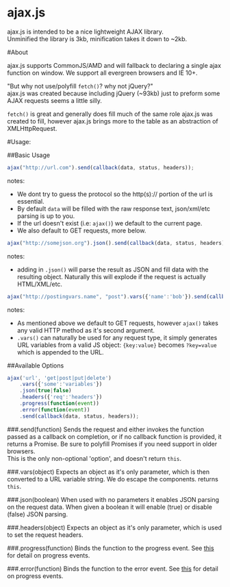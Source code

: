 ajax.js
===========

ajax.js is intended to be a nice lightweight AJAX library.  
Unminified the library is 3kb, minification takes it down to ~2kb.

#About

ajax.js supports CommonJS/AMD and will fallback to declaring a single ajax function on window.
We support all evergreen browsers and IE 10+.

"But why not use/polyfill `fetch()`? why not jQuery?"  
ajax.js was created because including jQuery (~93kb) just to preform some AJAX requests seems a little silly.

`fetch()` is great and generally does fill much of the same role ajax.js was created to fill, however ajax.js brings more to the table as an abstraction of XMLHttpRequest.

#Usage:

##Basic Usage

```javascript
ajax("http://url.com").send(callback(data, status, headers));
```
notes: 

- We dont try to guess the protocol so the http(s):// portion of the url is essential.
- By default `data` will be filled with the raw response text, json/xml/etc parsing is up to you.
- If the url doesn't exist (i.e: `ajax()`) we default to the current page.
- We also default to GET requests, more below.

```javascript
ajax("http://somejson.org").json().send(callback(data, status, headers));
```
notes:

- adding in `.json()` will parse the result as JSON and fill data with the resulting object. Naturally this will explode if the request is actually HTML/XML/etc.

```javascript
ajax("http://postingvars.name", "post").vars({'name':'bob'}).send(callback(data, status, headers));
```
notes: 

- As mentioned above we default to GET requests, however `ajax()` takes any valid HTTP method as it's second argument.
- `.vars()` can naturally be used for any request type, it simply generates URL variables from a valid JS object: `{key:value}` becomes `?key=value` which is appended to the URL.



##Available Options

```javascript
ajax('url', 'get|post|put|delete')
	.vars({'some':'variables'})
	.json(true|false)
	.headers({'req':'headers'})
	.progress(function(event))
	.error(function(event))
	.send(callback(data, status, headers));
```

###.send(function)
Sends the request and either invokes the function passed as a callback on completion, or if no callback function is provided, it returns a Promise. Be sure to polyfill Promises if you need support in older browsers.  
This is the only non-optional 'option', and doesn't return `this`.

###.vars(object)
Expects an object as it's only parameter, which is then converted to a URL variable string. We do escape the components.
returns `this`.

###.json(boolean)
When used with no parameters it enables JSON parsing on the request data. When given a boolean it will enable (true) or disable (false) JSON parsing.

###.headers(object)
Expects an object as it's only parameter, which is used to set the request headers.

###.progress(function)
Binds the function to the progress event. See [this](https://developer.mozilla.org/en-US/docs/Web/API/ProgressEvent) for detail on progress events.

###.error(function)
Binds the function to the error event. See [this](https://developer.mozilla.org/en-US/docs/Web/API/ProgressEvent) for detail on progress events.
